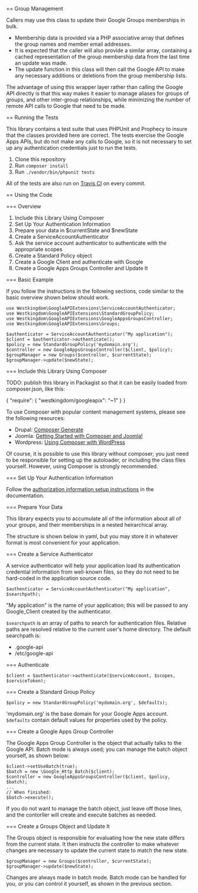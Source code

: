 == Group Management

Callers may use this class to update their Google Groups memberships
in bulk.  

- Membership data is provided via a PHP associative array that
defines the group names and member email addresses.
- It is expected that the caller will also provide a similar array, containing a cached representation of the group membership data from the last time an update
was made.  
- The update function in this class will then call the Google API to make any necessary additions or deletions from the group membership lists.

The advantage of using this wrapper layer rather than calling the Google
API directly is that this way makes it easier to manage aliases for groups
of groups, and other inter-group relationships, while minimizing the number
of remote API calls to Google that need to be made.

== Running the Tests

This library contains a test suite that uses PHPUnit and Prophecy to
insure that the classes provided here are correct.  The tests exercise
the Google Apps APIs, but do not make any calls to Google, so it is
not necessary to set up any authentication credentials just to run the tests.

1. Clone this repository
1. Run `composer install`
1. Run `./vendor/bin/phpunit tests`

All of the tests are also run on [Travis CI](https://travis-ci.org/westkingdom/google-api-extensions) on every commit.

== Using the Code

=== Overview

1. Include this Library Using Composer
1. Set Up Your Authentication Information
1. Prepare your data in $currentState and $newState
1. Create a ServiceAccountAuthenticator
1. Ask the service account authenticator to authenticate with the appropriate scopes
1. Create a Standard Policy object
1. Create a Google Client and authenticate with Google
1. Create a Google Apps Groups Controller and Update It

=== Basic Example

If you follow the instructions in the following sections, code similar to
the basic overview shown below should work.
```
use Westkingdom\GoogleAPIExtensions\ServiceAccountAuthenticator;
use Westkingdom\GoogleAPIExtensions\StandardGroupPolicy;
use Westkingdom\GoogleAPIExtensions\GoogleAppsGroupsController;
use Westkingdom\GoogleAPIExtensions\Groups;

$authenticator = ServiceAccountAuthenticator("My application");
$client = $authenticator->authenticate();
$policy = new StandardGroupPolicy('mydomain.org');
$controller = new GoogleAppsGroupsController($client, $policy);
$groupManager = new Groups($controller, $currentState);
$groupManager->update($newState);
```

=== Include this Library Using Composer

TODO: publish this library in Packagist so that it can be easily loaded 
from composer.json, like this:

{
  "require": {
    "westkingdom/googleapix": "~1"
  }
}

To use Composer with popular content management systems, please see
the following resources:

- Drupal: [Composer Generate](https://www.drupal.org/project/composer_generate)
- Joomla: [Getting Started with Composer and Joomla!](http://magazine.joomla.org/issues/issue-aug-2013/item/1450-getting-started-with-composer-and-joomla)
- Wordpress: [Using Composer with WordPress](https://roots.io/using-composer-with-wordpress/)

Of course, it is possible to use this library without composer; you just
need to be responsible for setting up the autoloader, or including the
class files yourself.  However, using Composer is strongly recommended.

=== Set Up Your Authentication Information

Follow the [authorization information setup instructions](http://docs.westkingdom.org/en/latest/google-api/) in the 
documentation.

=== Prepare Your Data

This library expects you to accumulate all of the information about all
of your groups, and their memberships in a nested heirarchical array.

The structure is shown below in yaml, but you may store it in whatever
format is most convenient for your application.

=== Create a Service Authenticator

A service authenticator will help your application load its authentication
credential information from well-known files, so they do not need to be
hard-coded in the application source code.

`$authenticator = ServiceAccountAuthenticator("My application", $searchpath);`

"My application" is the name of your application; this will be passed
to any Google_Client created by the authenticator.

`$searchpath` is an array of paths to search for authentication files.
Relative paths are resolved relative to the current user's home directory.
The default searchpath is:

- .google-api
- /etc/google-api

=== Authenticate

`$client = $authenticator->authenticate($serviceAccount, $scopes, $serviceToken);`

=== Create a Standard Group Policy

`$policy = new StandardGroupPolicy('mydomain.org', $defaults);`

'mydomain.org' is the base domain for your Google Apps account.
`$defaults` contain default values for properties used by the policy.

=== Create a Google Apps Group Controller

The Google Apps Group Controller is the object that actually talks
to the Google API.  Batch mode is always used; you can manage the
batch object yourself, as shown below:

```
$client->setUseBatch(true);
$batch = new \Google_Http_Batch($client);
$controller = new GoogleAppsGroupsController($client, $policy, $batch);
...
// When finished:
$batch->execute();
```

If you do not want to manage the batch object, just leave off those
lines, and the contorller will create and execute batches as needed.

=== Create a Groups Object and Update It

The Groups object is responsible for evaluating how the new state
differs from the current state.  It then instructs the controller to make
whatever changes are necessary to update the current state to match
the new state.

```
$groupManager = new Groups($controller, $currentState);
$groupManager->update($newState);
```
Changes are always made in batch mode.  Batch mode can be handled for
you, or you can control it yourself, as shown in the previous section.

